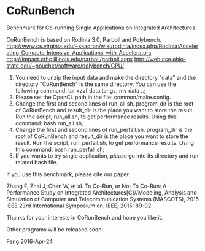 # CoRunBench
Benchmark for Co-running Single Applications on Integrated Architectures

CoRunBench is based on Rodinia 3.0, Parboil and Polybench.
http://www.cs.virginia.edu/~skadron/wiki/rodinia/index.php/Rodinia:Accelerating_Compute-Intensive_Applications_with_Accelerators
http://impact.crhc.illinois.edu/parboil/parboil.aspx
http://web.cse.ohio-state.edu/~pouchet/software/polybench/GPU/

1. You need to unzip the input data and make the directory "data" and the directory "CoRunBench" is the same directory.
You can use the following command:
tar xzvf data.tar.gz;
mv data ..;
2. Please set the OpenCL path in the file: common/make.config.
3. Change the first and second lines of run_all.sh.
program_dir is the root of CoRunBench and result_dir is the place you want to store the result.
Run the script, run_all.sh, to get performance results.
Using this command:
bash run_all.sh;
4. Change the first and second lines of run_perfall.sh.
program_dir is the root of CoRunBench and result_dir is the place you want to store the result. Run the script, run_perfall.sh, to get performance results.
Using this command:
bash run_perfall.sh;
5. If you wants to try single application, please go into its directory and run related bash file.

If you use this benchmark, please cite our paper:

Zhang F, Zhai J, Chen W, et al. To Co-Run, or Not To Co-Run: A Performance Study on Integrated Architectures[C]//Modeling, Analysis and Simulation of Computer and Telecommunication Systems (MASCOTS), 2015 IEEE 23rd International Symposium on. IEEE, 2015: 89-92.

Thanks for your interests in CoRunBench and hope you like it.

Other programs will be released soon!

Feng
2016-Apr-24
